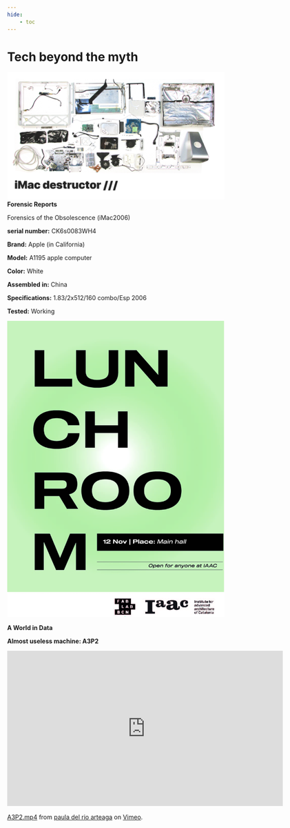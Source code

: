 ```yaml
---
hide:
    - toc
---
```


# Tech beyond the myth

![](../images/img15.jpg)
**Forensic Reports**

Forensics of the Obsolescence (iMac2006)

**serial number:**  CK6s0083WH4

**Brand:** Apple (in California)

**Model:** A1195 apple computer

**Color:** White

**Assembled in:** China

**Specifications:** 1.83/2x512/160 combo/Esp 2006
 
**Tested:** Working

![](../images/img16.jpg)

**A World in Data**


**Almost useless machine: A3P2**

<iframe src="https://player.vimeo.com/video/650292328?h=a64379c3d8" width="640" height="360" frameborder="0" allow="autoplay; fullscreen; picture-in-picture" allowfullscreen></iframe>
<p><a href="https://vimeo.com/650292328">A3P2.mp4</a> from <a href="https://vimeo.com/user30409675">paula del rio arteaga</a> on <a href="https://vimeo.com">Vimeo</a>.</p>



